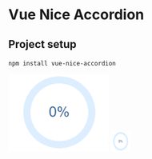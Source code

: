# Vue Nice Accordion


## Project setup
```
npm install vue-nice-accordion
```
<img src="progress-0.png" alt="J" width="200"/>


<img src="progress.gif" width="40" height="40" />